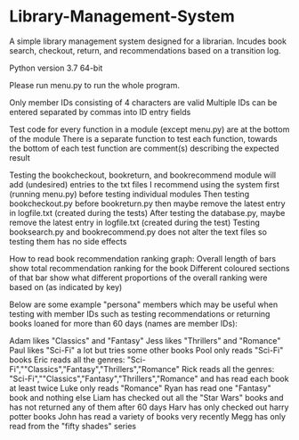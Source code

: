 # Library-Management-System
A simple library management system designed for a librarian. Incudes book search, checkout, return, and recommendations based on a transition log.

Python version 3.7 64-bit

Please run menu.py to run the whole program.

Only member IDs consisting of 4 characters are valid
Multiple IDs can be entered separated by commas into ID entry fields

Test code for every function in a module (except menu.py) are at the bottom of the module
There is a separate function to test each function, towards the bottom of each test function are comment(s) describing the expected result

Testing the bookcheckout, bookreturn, and bookrecommend module will add (undesired) entries to the txt files
I recommend using the system first (running menu.py) before testing individual modules
Then testing bookcheckout.py before bookreturn.py then maybe remove the latest entry in logfile.txt (created during the tests)
After testing the database.py, maybe remove the latest entry in logfile.txt (created during the test)
Testing booksearch.py and bookrecommend.py does not alter the text files so testing them has no side effects

How to read book recommendation ranking graph:
Overall length of bars show total recommendation ranking for the book
Different coloured sections of that bar show what different proportions of the overall ranking were based on (as indicated by key)

Below are some example "persona" members which may be useful when testing with member IDs such as testing
recommendations or returning books loaned for more than 60 days (names are member IDs):

Adam likes "Classics" and "Fantasy"
Jess likes "Thrillers" and "Romance"
Paul likes "Sci-Fi" a lot but tries some other books
Pool only reads "Sci-Fi" books
Eric reads all the genres: "Sci-Fi",""Classics","Fantasy","Thrillers","Romance"
Rick reads all the genres: "Sci-Fi",""Classics","Fantasy","Thrillers","Romance" and has read each book at least twice
Luke only reads "Romance"
Ryan has read one "Fantasy" book and nothing else
Liam has checked out all the "Star Wars" books and has not returned any of them after 60 days
Harv has only checked out harry potter books
John has read a variety of books very recently
Megg has only read from the "fifty shades" series